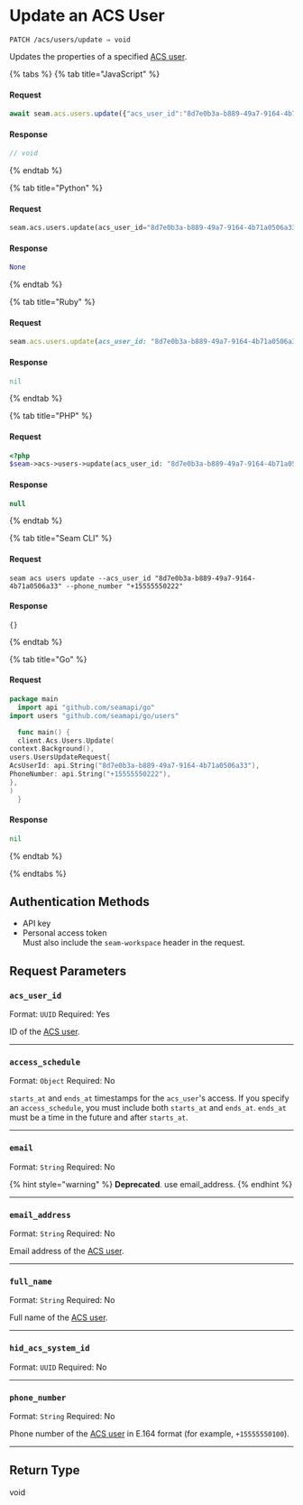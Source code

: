 # Update an ACS User

```
PATCH /acs/users/update ⇒ void
```

Updates the properties of a specified [ACS user](https://docs.seam.co/latest/capability-guides/access-systems/user-management).

{% tabs %}
{% tab title="JavaScript" %}
#### Request

```javascript
await seam.acs.users.update({"acs_user_id":"8d7e0b3a-b889-49a7-9164-4b71a0506a33","phone_number":"+15555550222"})
```

#### Response

```javascript
// void
```
{% endtab %}

{% tab title="Python" %}
#### Request

```python
seam.acs.users.update(acs_user_id="8d7e0b3a-b889-49a7-9164-4b71a0506a33", phone_number="+15555550222")
```

#### Response

```python
None
```
{% endtab %}

{% tab title="Ruby" %}
#### Request

```ruby
seam.acs.users.update(acs_user_id: "8d7e0b3a-b889-49a7-9164-4b71a0506a33", phone_number: "+15555550222")
```

#### Response

```ruby
nil
```
{% endtab %}

{% tab title="PHP" %}
#### Request

```php
<?php
$seam->acs->users->update(acs_user_id: "8d7e0b3a-b889-49a7-9164-4b71a0506a33",phone_number: "+15555550222")
```

#### Response

```php
null
```
{% endtab %}

{% tab title="Seam CLI" %}
#### Request

```seam_cli
seam acs users update --acs_user_id "8d7e0b3a-b889-49a7-9164-4b71a0506a33" --phone_number "+15555550222"
```

#### Response

```seam_cli
{}
```
{% endtab %}

{% tab title="Go" %}
#### Request

```go
package main
  import api "github.com/seamapi/go"
import users "github.com/seamapi/go/users"

  func main() {
  client.Acs.Users.Update(
context.Background(),
users.UsersUpdateRequest{
AcsUserId: api.String("8d7e0b3a-b889-49a7-9164-4b71a0506a33"),
PhoneNumber: api.String("+15555550222"),
},
)
  }
```

#### Response

```go
nil
```
{% endtab %}

{% endtabs %}

## Authentication Methods

- API key
- Personal access token
  <br>Must also include the `seam-workspace` header in the request.

## Request Parameters

### `acs_user_id`

Format: `UUID`
Required: Yes

ID of the [ACS user](https://docs.seam.co/latest/capability-guides/access-systems/user-management).

***

### `access_schedule`

Format: `Object`
Required: No

`starts_at` and `ends_at` timestamps for the `acs_user`'s access. If you specify an `access_schedule`, you must include both `starts_at` and `ends_at`. `ends_at` must be a time in the future and after `starts_at`.

***

### `email`

Format: `String`
Required: No

{% hint style="warning" %}
**Deprecated**. use email_address.
{% endhint %}

***

### `email_address`

Format: `String`
Required: No

Email address of the [ACS user](https://docs.seam.co/latest/capability-guides/access-systems/user-management).

***

### `full_name`

Format: `String`
Required: No

Full name of the [ACS user](https://docs.seam.co/latest/capability-guides/access-systems/user-management).

***

### `hid_acs_system_id`

Format: `UUID`
Required: No

***

### `phone_number`

Format: `String`
Required: No

Phone number of the [ACS user](https://docs.seam.co/latest/capability-guides/access-systems/user-management) in E.164 format (for example, `+15555550100`).

***

## Return Type

void
